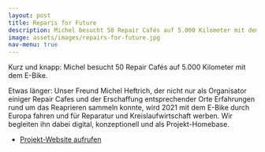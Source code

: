 ```yaml
---
layout: post
title: Reparis for Future
description: Michel besucht 50 Repair Cafés auf 5.000 Kilometer mit dem E-Bike
image: assets/images/repairs-for-future.jpg
nav-menu: true
---
```


Kurz und knapp: Michel besucht 50 Repair Cafés auf 5.000 Kilometer mit dem E-Bike.

Etwas länger: Unser Freund Michel Heftrich, der nicht nur als Organisator einiger Repair Cafes und der Erschaffung entsprechender Orte Erfahrungen rund um das Reaprieren sammeln konnte, wird 2021 mit dem E-Bike durch Europa fahren und für Reparatur und Kreislaufwirtschaft werben. Wir begleiten ihn dabei digital, konzeptionell und als Projekt-Homebase.

<ul class="actions">
	<li><a href="https://repairs-for-future.eu/" class="button" target="_blank">Projekt-Website aufrufen</a></li>
</ul>
